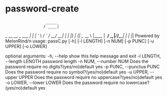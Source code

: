 # password-create

                      _____
                     / ____|
 _ __   __ _ ___ ___| |
| '_ \ / _` / __/ __| |
| |_) | (_| \__ \__ \ |____
| .__/ \__,_|___/___/\_____|
| |
|_|    Powered by MelonRind/n
usage: passC.py [-h] [-l LENGTH] [-n NUM] [-p PUNC] [-u UPPER] [-o LOWER]

optional arguments:
  -h, --help            show this help message and exit
  -l LENGTH, --length LENGTH
                        password length
  -n NUM, --number NUM  Does the password require no digits?(yes/no)default
                        yes
  -p PUNC, --punctua PUNC
                        Does the password require no symbol?(yes/no)default
                        yes
  -u UPPER, --upper UPPER
                        Does the password require no uppercase?(yes/no)default
                        yes
  -o LOWER, --lower LOWER
                        Does the password require no lowercase?(yes/no)default
                        yes

